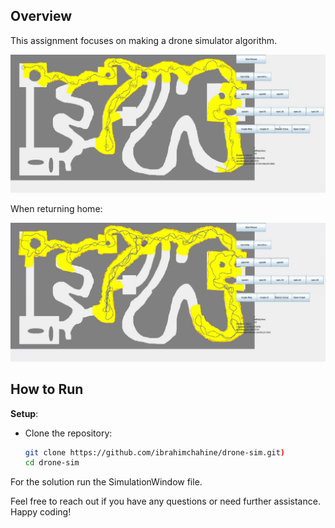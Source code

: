 ## Overview
This assignment focuses on making a drone simulator algorithm.


![example](https://github.com/ibrahimchahine/drone-sim/blob/main/screen.png)

When returning home: 

![example](https://github.com/ibrahimchahine/drone-sim/blob/main/screen2.png)


## How to Run

 **Setup**:
   - Clone the repository:
     ```bash
     git clone https://github.com/ibrahimchahine/drone-sim.git)
     cd drone-sim
     ```

For the solution run the SimulationWindow file.

Feel free to reach out if you have any questions or need further assistance. Happy coding!





